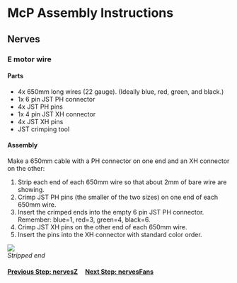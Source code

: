 # McP Assembly Instructions

## Nerves

### E motor wire

#### Parts  

* 4x 650mm long wires (22 gauge). (Ideally blue, red, green, and black.)
* 1x 6 pin JST PH connector
* 4x JST PH pins
* 1x 4 pin JST XH connector
* 4x JST XH pins
* JST crimping tool

#### Assembly
Make a 650mm cable with a PH connector on one end and an XH connector on the other:
1. Strip each end of each 650mm wire so that about 2mm of bare wire are showing.
1. Crimp JST PH pins (the smaller of the two sizes) on one end of each 650mm wire.
1. Insert the crimped ends into the empty 6 pin JST PH connector.  Remember: blue=1, red=3, green=4, black=6.
1. Crimp JST XH pins on the other end of each 650mm wire.
1. Insert the pins into the XH connector with standard color order.

![](img/NX1.jpg)\
*Stripped end* 

#### [Previous Step: nervesZ](nervesZ.md) &nbsp;&nbsp;&nbsp; [Next Step: nervesFans](nervesFans.md)
